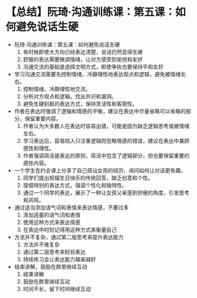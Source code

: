 # 【总结】阮琦·沟通训练课：第五课：如何避免说话生硬

-   阮琦·沟通训练课：第五课：如何避免说话生硬
    1.  有时候即使大方向已经表达清楚，说话仍然显得生硬
    2.  舒服的表达需要微调情绪，让对方感受到愉悦和友好
    3.  沟通交流的基础是选择文明方式，即使争执也要保持平和友好
-   学习沟通交流需要先控制情绪，冷静理性地表达观点和逻辑，避免被情绪左右。
    1.  控制情绪，冷静理性地交流。
    2.  分析对方观点和逻辑，找出共识和漏洞。
    3.  避免生硬刻板的表达方式，保持灵活性和客观性。
-   作者在表达时强调了逻辑和情感的平衡，建议在表达中尽量省略可以省略的部分，保留重要内容。
    1.  作者认为大多数人在表达时容易出错，可能是因为缺乏逻辑思考或被情绪左右。
    2.  学习表达后，容易陷入只注重逻辑而忽略情感的错误，建议在表达中兼顾感性和理性。
    3.  作者强调简洁是表达的原则，简洁中包含了逻辑部分，但也要保留重要的感性内容。
-   一个学生在约会课上分享了自己搭讪女孩的经历，询问如何让对话更有趣。
    1.  同学们提出祝福生日快乐的传统回答，缺乏创意和个性。
    2.  提倡特别的表达方式，强调个性化和独特性。
    3.  通过一个同学的表达，展示了一种让女孩父亲感到骄傲的角度，引发思考和共鸣。
-   通过适当添加语气词和表情来表达情感，不要过多
    1.  添加适量的语气词和表情
    2.  使用这种方式来表达情感
    3.  在表达中时刻记得用这种方式来衡量自己
-   方法并不复杂，通过第二层思考来提升表达能力
    1.  方法并不难复杂
    2.  通过第二层思考来检验表达
    3.  持续练习会让表达能力越来越好
-   结束讲解，鼓励在群里继续互动
    1.  结束讲解
    2.  鼓励在群里继续互动
    3.  时间不长，留下时间继续互动